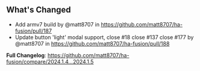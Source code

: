 ## What's Changed
* Add armv7 build by @matt8707 in https://github.com/matt8707/ha-fusion/pull/187
* Update button 'light' modal support, close #18 close #137 close #177 by @matt8707 in https://github.com/matt8707/ha-fusion/pull/188


**Full Changelog**: https://github.com/matt8707/ha-fusion/compare/2024.1.4...2024.1.5